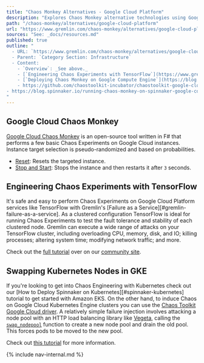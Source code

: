 ```yaml
---
title: "Chaos Monkey Alternatives - Google Cloud Platform"
description: "Explores Chaos Monkey alternative technologies using Google Cloud Platform."
path: "/chaos-monkey/alternatives/google-cloud-platform"
url: "https://www.gremlin.com/chaos-monkey/alternatives/google-cloud-platform"
sources: "See: _docs/resources.md"
published: true
outline: "
  - URL: `https://www.gremlin.com/chaos-monkey/alternatives/google-cloud-platform`
  - Parent: `Category Section: Infrastructure`
  - Content:
    - `Overview`: _See above._
    - [`Engineering Chaos Experiments with TensorFlow`](https://www.gremlin.com/community/tutorials/how-to-install-distributed-tensorflow-on-gcp-and-perform-chaos-engineering-experiments/): Overview of using Gremlin and distributed TensorFlow cluster on `Google Cloud Platform` to perform Chaos experiments.
    - [`Deploying Chaos Monkey on Google Compute Engine`](https://blog.spinnaker.io/running-chaos-monkey-on-spinnaker-google-compute-engine-gce-155dc52f20ef): Tutorial for integrating Chaos Monkey within `Google Compute Engine` using `Spinnaker` and `Golang`.
    - https://github.com/chaostoolkit-incubator/chaostoolkit-google-cloud
- https://blog.spinnaker.io/running-chaos-monkey-on-spinnaker-google-compute-engine-gce-155dc52f20ef
"
---
```


## Google Cloud Chaos Monkey

[Google Cloud Chaos Monkey](https://github.com/dkholod/GoogleCloudChaosMonkey) is an open-source tool written in F# that performs a few basic Chaos Experiments on Google Cloud instances.  Instance target selection is pseudo-randomized and based on probabilities.

- [Reset](https://github.com/dkholod/GoogleCloudChaosMonkey/blob/master/GoogleCloudChaosMonkey/GoogleCloud.fs#L27-L32): Resets the targeted instance.
- [Stop and Start](https://github.com/dkholod/GoogleCloudChaosMonkey/blob/master/GoogleCloudChaosMonkey/GoogleCloud.fs#L34-L44): Stops the instance and then restarts it after `3` seconds.

## Engineering Chaos Experiments with TensorFlow

It's safe and easy to perform Chaos Experiments on Google Cloud Platform services like TensorFlow with Gremlin's [Failure as a Service][#gremlin-failure-as-a-service].  As a clustered configuration TensorFlow is ideal for running Chaos Experiments to test the fault tolerance and stability of each clustered node.  Gremlin can execute a wide range of attacks on your TensorFlow cluster, including overloading CPU, memory, disk, and IO; killing processes; altering system time; modifying network traffic; and more.

Check out the [full tutorial](https://www.gremlin.com/community/tutorials/how-to-install-distributed-tensorflow-on-gcp-and-perform-chaos-engineering-experiments/) over on our [community site](https://www.gremlin.com/community/).

## Swapping Kubernetes Nodes in GKE

If you're looking to get into Chaos Engineering with Kubernetes check out our [How to Deploy Spinnaker on Kubernetes][#spinnaker-kubernetes] tutorial to get started with Amazon EKS.  On the other hand, to induce Chaos on Google Cloud Kubernetes Engine clusters you can use the [Chaos Toolkit Google Cloud driver](https://github.com/chaostoolkit-incubator/chaostoolkit-google-cloud).  A relatively simple failure injection involves attacking a node pool with an HTTP load balancing library like [Vegeta](https://github.com/tsenart/vegeta), calling the [`swap_nodepool`](https://docs.chaostoolkit.org/drivers/gce/#swap_nodepool) function to create a new node pool and drain the old pool.  This forces pods to be moved to the new pool.

Check out [this tutorial](https://medium.com/chaosiq/observing-the-impact-of-swapping-nodes-in-gke-with-chaos-engineering-ce5cf9b5fbc6) for more information.

{% include nav-internal.md %}